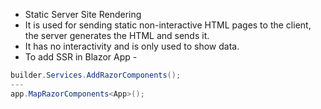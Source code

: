 - Static Server Site Rendering
- It is used for sending static non-interactive HTML pages to the client, the server generates the HTML and sends it.
- It has no interactivity and is only used to show data.
- To add SSR in Blazor App -
```cs
builder.Services.AddRazorComponents();
---
app.MapRazorComponents<App>();
```